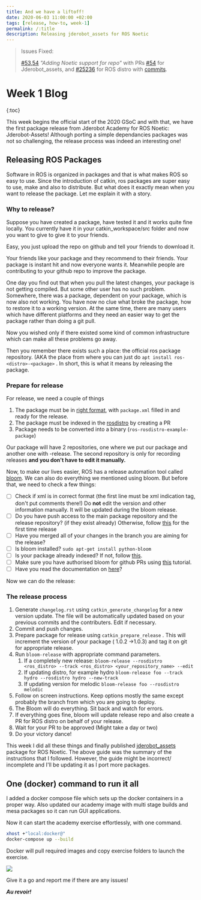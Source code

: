 ```yaml
---
title: And we have a liftoff!
date: 2020-06-03 11:00:00 +02:00
tags: [release, how-to, week-1]
permalink: /:title
description: Releasing jderobot_assets for ROS Noetic
---
```

> Issues Fixed:
>
> [#53,54](https://github.com/JdeRobot/assets/pull/53) _"Adding Noetic support for repo"_ with PRs [#54](https://github.com/JdeRobot/assets/pull/54) for Jderobot_assets,
> and [#25236](https://github.com/ros/rosdistro/pull/25236) for ROS distro with [commits](https://github.com/JdeRobot/assets-release/commits?author=shreyasgokhale).

# Week 1 Blog


{:toc}

This week begins the official start of the 2020 GSoC and with that, we have the first package release from Jderobot Academy for ROS Noetic: Jderobot-Assets! Although porting a simple dependancies packages was not so challenging, the release process was indeed an interesting one!

## Releasing ROS Packages

Software in ROS is organized in packages and that is what makes ROS so easy to use. Since the introduction of catkin, ros packages are super easy to use, make and also to distribute. But what does it exactly mean when you want to release the package. Let me explain it with a story.

### Why to release?

Suppose you have created a package, have tested it and it works quite fine locally. You currently have it in your catkin_workspace/src folder and now you want to give to give it to your friends.

Easy, you just upload the repo on github and tell your friends to download it.

Your friends like your package and they recommend to their friends. Your package is instant hit and now everyone wants it. Meanwhile people are contributing to your github repo to improve the package. 

One day you find out that when you pull the latest changes, your package is not getting compiled. But some other user has no such problem. Somewhere, there was a package, dependent on your package, which is now also not working. You have now no clue what broke the package, how to restore it to a working version. At the same time, there are many users which have different platforms and they need an easier way to get the package rather than doing a git pull. 

Now you wished only if there existed some kind of common infrastructure which can make all these problems go away.

Then you remember there exists such a place: the official ros package repository. (AKA the place from where you can just do  `apt install ros-<distro>-<package>` . In short, this is what it means by releasing the package.

### Prepare for release

For release, we need a couple of things

1. The package must be in [right format](http://wiki.ros.org/ROS/Tutorials/CreatingPackage), with `package.xml` filled in and ready for the release.
2. The package must be indexed in the [rosdistro](https://github.com/ros/rosdistro) by creating a PR
3. Package needs to be converted into a binary (`ros-rosdistro-example-package`)

Our package will have 2 repositories, one where we put our package and another one with <package-name>-release. The second repository is only for recording releases **and you don't have to edit it manually.**

Now, to make our lives easier, ROS has a release automation tool called [bloom](http://wiki.ros.org/bloom). We can also do everything we mentioned using bloom. But before that, we need to check a few things:

- [ ]  Check if xml is in correct format (the first line must be xml indication tag, don't put comments there!) Do **not** edit the version and other information manually. It will be updated during the bloom release.
- [ ]  Do you have push access to the main package repository and the release repository? (if they exist already) Otherwise, follow [this](http://wiki.ros.org/bloom/Tutorials/FirstTimeRelease) for the first time release
- [ ]  Have you merged all of your changes in the branch you are aiming for the release?
- [ ]  Is bloom installed? `sudo apt-get install python-bloom`
- [ ]  Is your package already indexed? If not, follow [this](http://wiki.ros.org/rosdistro/Tutorials/Indexing%20Your%20ROS%20Repository%20for%20Documentation%20Generation).
- [ ]  Make sure you have authorised bloom for github PRs using [this](http://wiki.ros.org/bloom/Tutorials/GithubManualAuthorization) tutorial.
- [ ]  Have you read the documentation on [here](http://wiki.ros.org/bloom)?

Now we can do the release:


### The release process
1. Generate `changelog.rst` using `catkin_generate_changelog` for a new version update. The file will be automatically updated based on your previous commits and the contributers. Edit if necessary.   
2. Commit and push changes.
3. Prepare package for release using `catkin_prepare_release` . This will increment the version of your package ( 1.0.2 →1.0.3) and tag it on git for appropriate release. 
4. Run `bloom-release` with appropriate command parameters. 
    1. If a completely new release: `bloom-release --rosdistro <ros_distro> --track <ros_distro> <your_repository_name> --edit`
    2. If updating distro, for example hydro `bloom-release foo --track hydro --rosdistro hydro --new-track`
    3. If updating version for melodic `bloom-release foo --rosdistro melodic` 
5. Follow on screen instructions. Keep options mostly the same except probably the branch from which you are going to deploy.
6. The Bloom will do everything. Sit back and watch for errors. 
7. If everything goes fine, bloom will update release repo and also create a PR for ROS distro on behalf of your release. 
8. Wait for your PR to be approved (Might take a day or two)
9. Do your victory dance!

This week I did all these things and finally published [jderobot_assets](https://github.com/JdeRobot/assets) package for ROS Noetic. The above guide was the summary of the instructions that I followed. However, the guide might be incorrect/ incomplete and I'll be updating it as I port more packages.  

## One (docker) command to run it all

I added a docker compose file which sets up the docker containers in a proper way. Also updated our academy image with multi stage builds and mesa packages so it can run GUI applications. 

Now it can start the academy exercise effortlessly, with one command. 

```bash
xhost +"local:docker@" 
docker-compose up --build
```

Docker will pull required images and copy exercise folders to launch the exercise. 

![](assets/blog-images/week-1/amazon-warehouse.png)

Give it a go and report me if there are any issues!


***Au revoir!***
